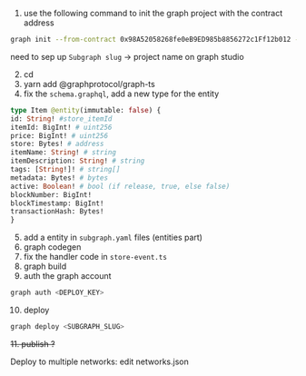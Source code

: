 

1. use the following command to init the graph project with the contract address
```bash
graph init --from-contract 0x98A52058268fe0eB9ED985b8856272c1Ff12b012 --network sepolia
```
need to sep up `Subgraph slug` -> project name on graph studio

2. cd <file>
3. yarn add @graphprotocol/graph-ts 
4. fix the `schema.graphql`, add a new type for the entity
```graphql
type Item @entity(immutable: false) {
id: String! #store_itemId
itemId: BigInt! # uint256
price: BigInt! # uint256
store: Bytes! # address
itemName: String! # string
itemDescription: String! # string
tags: [String!]! # string[]
metadata: Bytes! # bytes
active: Boolean! # bool (if release, true, else false)
blockNumber: BigInt!
blockTimestamp: BigInt!
transactionHash: Bytes!
}
```

5. add a entity in `subgraph.yaml` files (entities part)
6. graph codegen
7. fix the handler code in `store-event.ts`
8. graph build 
9. auth the graph account
``` bash
graph auth <DEPLOY_KEY>
```
10. deploy
```bash
graph deploy <SUBGRAPH_SLUG>
```
~~11.  publish ?~~

Deploy to multiple networks:
edit networks.json
